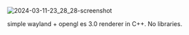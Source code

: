 ![2024-03-11-23_28_28-screenshot](https://github.com/korei999/wl-cube/assets/93387739/f7f4495f-d0fb-4fad-b877-b281fd215afb)

simple wayland + opengl es 3.0 renderer in C++. No libraries.
